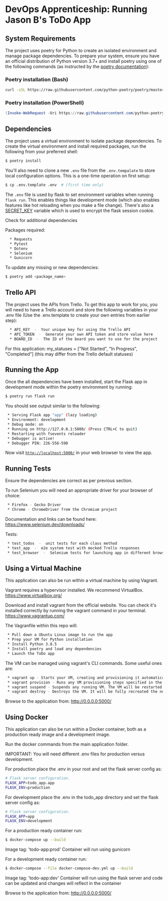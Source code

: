# DevOps Apprenticeship: Running Jason B's ToDo App

## System Requirements

The project uses poetry for Python to create an isolated environment and manage package dependencies. To prepare your system, ensure you have an official distribution of Python version 3.7+ and install poetry using one of the following commands (as instructed by the [poetry documentation](https://python-poetry.org/docs/#system-requirements)):

### Poetry installation (Bash)

```bash
curl -sSL https://raw.githubusercontent.com/python-poetry/poetry/master/get-poetry.py | python
```

### Poetry installation (PowerShell)

```powershell
(Invoke-WebRequest -Uri https://raw.githubusercontent.com/python-poetry/poetry/master/get-poetry.py -UseBasicParsing).Content | python
```

## Dependencies

The project uses a virtual environment to isolate package dependencies. To create the virtual environment and install required packages, run the following from your preferred shell:

```bash
$ poetry install
```

You'll also need to clone a new `.env` file from the `.env.tempalate` to store local configuration options. This is a one-time operation on first setup:

```bash
$ cp .env.template .env  # (first time only)
```

The `.env` file is used by flask to set environment variables when running `flask run`. This enables things like development mode (which also enables features like hot reloading when you make a file change). There's also a [SECRET_KEY](https://flask.palletsprojects.com/en/1.1.x/config/#SECRET_KEY) variable which is used to encrypt the flask session cookie.


Check for additional dependencies

Packages required:
```bash
  * Requests
  * Pytest
  * Dotenv
  * Selenium
  * Gunicorn
```

To update any missing or new dependencies:
```bash
$ poetry add <package_name>
```

## Trello API

The project uses the APIs from Trello.
To get this app to work for you, you will need to have a Trello account and store the following variables in your .env file (Use the .env.template to create your own entries from earlier step):
```bash
  * API_KEY  -  Your unique key for using the Trello API
  * API_TOKEN  -  Generate your own API token and store value here
  * BOARD_ID  -  The ID of the board you want to use for the project
```
For this application:  my_statuses = ["Not Started", "In Progress", "Completed"]
(this may differ from the Trello default statuses)

## Running the App

Once the all dependencies have been installed, start the Flask app in development mode within the poetry environment by running:
```bash
$ poetry run flask run
```

You should see output similar to the following:
```bash
 * Serving Flask app "app" (lazy loading)
 * Environment: development
 * Debug mode: on
 * Running on http://127.0.0.1:5000/ (Press CTRL+C to quit)
 * Restarting with fsevents reloader
 * Debugger is active!
 * Debugger PIN: 226-556-590
```
Now visit [`http://localhost:5000/`](http://localhost:5000/) in your web browser to view the app.

## Running Tests

Ensure the dependencies are correct as per previous section.

To run Selenium you will need an appropriate driver for your browser of choice:
```bash
 * Firefox - Gecko Driver
 * Chrome - ChromeDriver from the Chromium project
```
Documentation and links can be found here:  https://www.selenium.dev/downloads/

Tests:
```bash
 * test_todos  -  unit tests for each class method
 * test_app  -  e2e system test with mocked Trello responses
 * test_browser  -  Selenium tests for launching app in different browsers (chrome test included)
```

## Using a Virtual Machine

This application can also be run within a virtual machine by using Vagrant.

Vagrant requires a hypervisor installed. We recommend VirtualBox.
https://www.virtualbox.org/

Download and install vagrant from the official website. You can check it's installed correctly by running the vagrant command in your terminal.
https://www.vagrantup.com/

The Vagranfile within this repo will:
```bash
 * Pull down a Ubuntu Linux image to run the app
 * Prep your VM for Python installation
 * Install Python 3.8.5
 * Install poetry and load any dependencies
 * Launch the ToDo app
```

The VM can be managed using vagrant's CLI commands. Some useful ones are:
```bash
 * vagrant up - Starts your VM, creating and provisioning it automatically if required.
 * vagrant provision - Runs any VM provisioning steps specified in the Vagrantfile. Provisioning steps are one-off operations that adjust the system provided by the box.
 * vagrant suspend - Suspends any running VM. The VM will be restarted on the next vagrant up command.
 * vagrant destroy - Destroys the VM. It will be fully recreated the next time you run vagrant up.
```

Browse to the application from:  http://0.0.0.0:5000/

## Using Docker

This application can also be run within a Docker container, both as a production ready image and a development image.

Run the docker commands from the main application folder.

IMPORTANT:  You will need different .env files for production versus development.

For production place the .env in your root and set the flask server config as:
```bash
# Flask server configuration.
FLASK_APP=todo_app.app
FLASK_ENV=production
```

For development place the .env in the todo_app directory and set the flask server config as:
```bash
# Flask server configuration.
FLASK_APP=app
FLASK_ENV=development
```

For a production ready container run:
```bash
$ docker-compose up --build
```
Image tag:  'todo-app:prod'
Container will run using gunicorn

For a development ready container run:
```bash
$ docker-compose --file docker-compose-dev.yml up --build
```
Image tag:  'todo-app:dev'
Container will run using the flask server and code can be updated and changes will reflect in the container

Browse to the application from:  http://0.0.0.0:5000/
